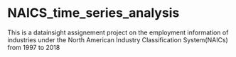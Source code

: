 # NAICS_time_series_analysis
This is a datainsight assignement project on the employment information of industries  under the North American Industry Classification System(NAICs) from 1997 to 2018
